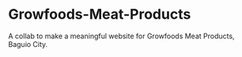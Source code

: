 # Growfoods-Meat-Products
A collab to make a meaningful website for Growfoods Meat Products, Baguio City. 
